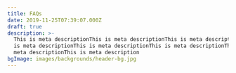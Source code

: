 ```yaml
---
title: FAQs
date: 2019-11-25T07:39:07.000Z
draft: true
description: >-
  This is meta descriptionThis is meta descriptionThis is meta descriptionThis
  is meta descriptionThis is meta descriptionThis is meta descriptionThis is
  meta descriptionThis is meta description
bgImage: images/backgrounds/header-bg.jpg
---
```


